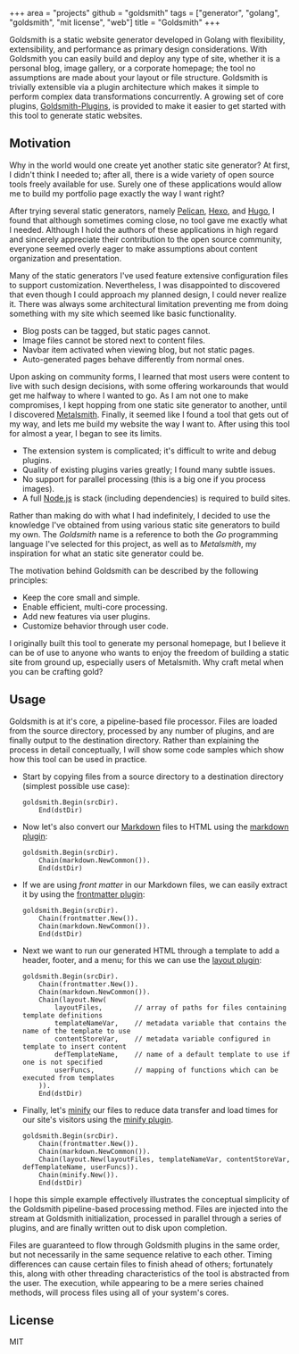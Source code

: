 +++
area   = "projects"
github = "goldsmith"
tags   = ["generator", "golang", "goldsmith", "mit license", "web"]
title  = "Goldsmith"
+++

Goldsmith is a static website generator developed in Golang with flexibility, extensibility, and performance as primary
design considerations. With Goldsmith you can easily build and deploy any type of site, whether it is a personal blog,
image gallery, or a corporate homepage; the tool no assumptions are made about your layout or file structure. Goldsmith
is trivially extensible via a plugin architecture which makes it simple to perform complex data transformations
concurrently. A growing set of core plugins, [Goldsmith-Plugins](../goldsmith-plugins/), is provided to make it easier
to get started with this tool to generate static websites.

## Motivation ##

Why in the world would one create yet another static site generator? At first, I didn't think I needed to; after all,
there is a wide variety of open source tools freely available for use. Surely one of these applications would allow me
to build my portfolio page exactly the way I want right?

After trying several static generators, namely [Pelican](http://blog.getpelican.com/), [Hexo](https://hexo.io/), and
[Hugo](https://gohugo.io/), I found that although sometimes coming close, no tool gave me exactly what I needed.
Although I hold the authors of these applications in high regard and sincerely appreciate their contribution to the open
source community, everyone seemed overly eager to make assumptions about content organization and presentation.

Many of the static generators I've used feature extensive configuration files to support customization. Nevertheless, I
was disappointed to discovered that even though I could approach my planned design, I could never realize it. There was
always some architectural limitation preventing me from doing something with my site which seemed like basic
functionality.

*   Blog posts can be tagged, but static pages cannot.
*   Image files cannot be stored next to content files.
*   Navbar item activated when viewing blog, but not static pages.
*   Auto-generated pages behave differently from normal ones.

Upon asking on community forms, I learned that most users were content to live with such design decisions, with some
offering workarounds that would get me halfway to where I wanted to go. As I am not one to make compromises, I kept
hopping from one static site generator to another, until I discovered [Metalsmith](http://www.metalsmith.io/). Finally,
it seemed like I found a tool that gets out of my way, and lets me build my website the way I want to. After using this
tool for almost a year, I began to see its limits.

*   The extension system is complicated; it's difficult to write and debug plugins.
*   Quality of existing plugins varies greatly; I found many subtle issues.
*   No support for parallel processing (this is a big one if you process images).
*   A full [Node.js](https://nodejs.org/) is stack (including dependencies) is required to build sites.

Rather than making do with what I had indefinitely, I decided to use the knowledge I've obtained from using various
static site generators to build my own. The *Goldsmith* name is a reference to both the *Go* programming language I've
selected for this project, as well as to *Metalsmith*, my inspiration for what an static site generator could be.

The motivation behind Goldsmith can be described by the following principles:

*   Keep the core small and simple.
*   Enable efficient, multi-core processing.
*   Add new features via user plugins.
*   Customize behavior through user code.

I originally built this tool to generate my personal homepage, but I believe it can be of use to anyone who wants to
enjoy the freedom of building a static site from ground up, especially users of Metalsmith. Why craft metal when you can
be crafting gold?

## Usage ##

Goldsmith is at it's core, a pipeline-based file processor. Files are loaded from the source directory, processed by any
number of plugins, and are finally output to the destination directory. Rather than explaining the process in detail
conceptually, I will show some code samples which show how this tool can be used in practice.

*   Start by copying files from a source directory to a destination directory (simplest possible use case):
    ```
    goldsmith.Begin(srcDir).
        End(dstDir)
    ```

*   Now let's also convert our [Markdown](https://daringfireball.net/projects/markdown/) files to HTML using the
    [markdown plugin](../goldsmith-plugins/markdown):
    ```
    goldsmith.Begin(srcDir).
        Chain(markdown.NewCommon()).
        End(dstDir)
    ```

*   If we are using *front matter* in our Markdown files, we can easily extract it by using the
    [frontmatter plugin](../goldsmith-plugins/frontmatter):
    ```
    goldsmith.Begin(srcDir).
		Chain(frontmatter.New()).
        Chain(markdown.NewCommon()).
        End(dstDir)
    ```

*   Next we want to run our generated HTML through a template to add a header, footer, and a menu; for this we
    can use the [layout plugin](../goldsmith-plugins/layout):
    ```
    goldsmith.Begin(srcDir).
		Chain(frontmatter.New()).
        Chain(markdown.NewCommon()).
		Chain(layout.New(
            layoutFiles,        // array of paths for files containing template definitions
            templateNameVar,    // metadata variable that contains the name of the template to use
            contentStoreVar,    // metadata variable configured in template to insert content
            defTemplateName,    // name of a default template to use if one is not specified
            userFuncs,          // mapping of functions which can be executed from templates
		)).
        End(dstDir)
    ```

*   Finally, let's [minify](https://en.wikipedia.org/wiki/Minification_(programming)) our files to reduce data transfer
    and load times for our site's visitors using the [minify plugin](../goldsmith-plugins/minify).
    ```
    goldsmith.Begin(srcDir).
		Chain(frontmatter.New()).
        Chain(markdown.NewCommon()).
		Chain(layout.New(layoutFiles, templateNameVar, contentStoreVar, defTemplateName, userFuncs)).
		Chain(minify.New()).
        End(dstDir)
    ```

I hope this simple example effectively illustrates the conceptual simplicity of the Goldsmith pipeline-based processing
method. Files are injected into the stream at Goldsmith initialization, processed in parallel through a series of
plugins, and are finally written out to disk upon completion.

Files are guaranteed to flow through Goldsmith plugins in the same order, but not necessarily in the same sequence
relative to each other. Timing differences can cause certain files to finish ahead of others; fortunately this, along
with other threading characteristics of the tool is abstracted from the user. The execution, while appearing to be a
mere series chained methods, will process files using all of your system's cores.

## License ##

MIT

